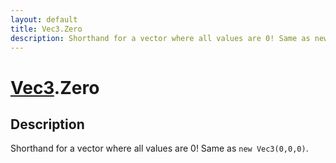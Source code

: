 ```yaml
---
layout: default
title: Vec3.Zero
description: Shorthand for a vector where all values are 0! Same as new Vec3(0,0,0).
---
```

# [Vec3]({{site.url}}/Pages/Reference/Vec3.html).Zero

## Description
Shorthand for a vector where all values are 0! Same as
`new Vec3(0,0,0)`.

